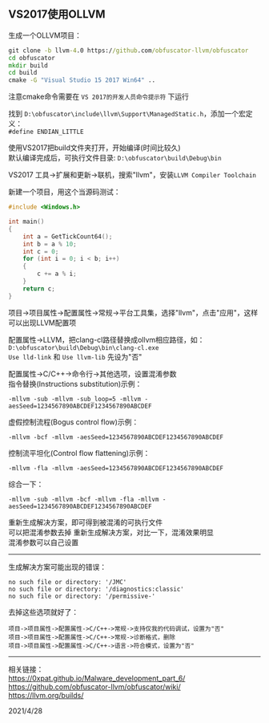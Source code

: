 ## VS2017使用OLLVM

生成一个OLLVM项目：  
```bat
git clone -b llvm-4.0 https://github.com/obfuscator-llvm/obfuscator
cd obfuscator
mkdir build
cd build
cmake -G "Visual Studio 15 2017 Win64" ..
```
注意cmake命令需要在 `VS 2017的开发人员命令提示符` 下运行  

找到 `D:\obfuscator\include\llvm\Support\ManagedStatic.h`，添加一个宏定义：  
`#define ENDIAN_LITTLE`  

使用VS2017把build文件夹打开，开始编译(时间比较久)  
默认编译完成后，可执行文件目录: `D:\obfuscator\build\Debug\bin`  

VS2017 工具->扩展和更新->联机，搜索"llvm"，安装`LLVM Compiler Toolchain`  

新建一个项目，用这个当源码测试：  
```cpp
#include <Windows.h>

int main()
{
	int a = GetTickCount64();
	int b = a % 10;
	int c = 0;
	for (int i = 0; i < b; i++)
	{
		c += a % i;
	}
	return c;
}
```
项目->项目属性->配置属性->常规->平台工具集，选择"llvm"，点击"应用"，这样可以出现LLVM配置项  

配置属性->LLVM，把clang-cl路径替换成ollvm相应路径，如：  
`D:\obfuscator\build\Debug\bin\clang-cl.exe`  
`Use lld-link` 和 `Use llvm-lib` 先设为"否"  

配置属性->C/C++->命令行->其他选项，设置混淆参数  
指令替换(Instructions substitution)示例：  
```
-mllvm -sub -mllvm -sub_loop=5 -mllvm -aesSeed=1234567890ABCDEF1234567890ABCDEF
```
虚假控制流程(Bogus control flow)示例：  
```
-mllvm -bcf -mllvm -aesSeed=1234567890ABCDEF1234567890ABCDEF 
```
控制流平坦化(Control flow flattening)示例：  
```
-mllvm -fla -mllvm -aesSeed=1234567890ABCDEF1234567890ABCDEF
```
综合一下：  
```
-mllvm -sub -mllvm -bcf -mllvm -fla -mllvm -aesSeed=1234567890ABCDEF1234567890ABCDEF
```

重新生成解决方案，即可得到被混淆的可执行文件  
可以把混淆参数去掉 重新生成解决方案，对比一下，混淆效果明显  
混淆参数可以自己设置  

- - - -
生成解决方案可能出现的错误：  
```
no such file or directory: '/JMC'
no such file or directory: '/diagnostics:classic'
no such file or directory: '/permissive-'
```
去掉这些选项就好了：  
```
项目->项目属性->配置属性->C/C++->常规->支持仅我的代码调试，设置为"否"
项目->项目属性->配置属性->C/C++->常规->诊断格式，删除
项目->项目属性->配置属性->C/C++->语言->符合模式，设置为"否"
```
- - - -
相关链接：  
https://0xpat.github.io/Malware_development_part_6/  
https://github.com/obfuscator-llvm/obfuscator/wiki/  
https://llvm.org/builds/  


2021/4/28  
